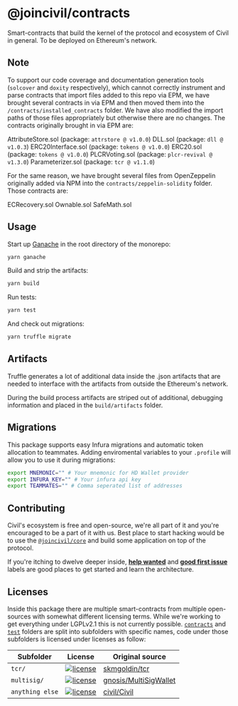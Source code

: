 # @joincivil/contracts

Smart-contracts that build the kernel of the protocol and ecosystem of Civil in general. To be deployed on Ethereum's network.

## Note

To support our code coverage and documentation generation tools (`solcover` and `doxity` respectively), which cannot correctly instrument and parse contracts that import files added to this repo via EPM, we have brought several contracts in via EPM and then moved them into the `/contracts/installed_contracts` folder. We have also modified the import paths of those files appropriately but otherwise there are no changes. The contracts originally brought in via EPM are:

AttributeStore.sol (package: `attrstore @ v1.0.0`)
DLL.sol (package: `dll @ v1.0.3`)
ERC20Interface.sol (package: `tokens @ v1.0.0`)
ERC20.sol (package: `tokens @ v1.0.0`)
PLCRVoting.sol (package: `plcr-revival @ v1.3.0`)
Parameterizer.sol (package: `tcr @ v1.1.0`)

For the same reason, we have brought several files from OpenZeppelin originally added via NPM into the `contracts/zeppelin-solidity` folder. Those contracts are:

ECRecovery.sol
Ownable.sol
SafeMath.sol

## Usage

Start up [Ganache](https://github.com/trufflesuite/ganache-cli) in the root directory of the monorepo:

```bash
yarn ganache
```

Build and strip the artifacts:

```bash
yarn build
```

Run tests:

```bash
yarn test
```

And check out migrations:

```bash
yarn truffle migrate
```

## Artifacts

Truffle generates a lot of additional data inside the .json artifacts that are needed to interface with the artifacts from outside
the Ethereum's network.

During the build process artifacts are striped out of additional, debugging information and placed in the `build/artifacts` folder.

## Migrations

This package supports easy Infura migrations and automatic token allocation to teammates.
Adding enviromental variables to your `.profile` will allow you to use it during migrations:

```bash
export MNEMONIC="" # Your mnemonic for HD Wallet provider
export INFURA_KEY="" # Your infura api key
export TEAMMATES="" # Comma seperated list of addresses
```

## Contributing

Civil's ecosystem is free and open-source, we're all part of it and you're encouraged to be a part of it with us.
Best place to start hacking would be to use the [`@joincivil/core`](/packages/core) and build some application on top of the protocol.

If you're itching to dwelve deeper inside, [**help wanted**](https://github.com/joincivil/Civil/issues?q=is%3Aissue+is%3Aopen+label%3A%22help+wanted%22)
and [**good first issue**](https://github.com/joincivil/Civil/issues?q=is%3Aissue+is%3Aopen+label%3A%22good+first+issue%22) labels are good places to get started and learn the architecture.

## Licenses

Inside this package there are multiple smart-contracts from multiple open-sources with somewhat different licensing terms.
While we're working to get everything under LGPLv2.1 this is not currently possible.
[`contracts`](./contracts) and [`test`](./test) folders are split into subfolders with specific names, code under those subfolders is licensed under licenses as follow:

| Subfolder       | License                                                                                              | Original source                                                                                                   |
| --------------- | ---------------------------------------------------------------------------------------------------- | ----------------------------------------------------------------------------------------------------------------- |
| `tcr/`          | [![license](https://img.shields.io/badge/license-Apache%20v2.0-green.svg)](./licenses/LICENSE-tcr)   | [skmgoldin/tcr](https://github.com/skmgoldin/tcr)                                                                 |
| `multisig/`     | [![license](https://img.shields.io/badge/license-LGPL%20v2.1-green.svg)](./licenses/LICENSE-general) | [gnosis/MultiSigWallet](https://github.com/gnosis/MultiSigWallet/commit/ac93a926aac155fb50590130edaa0b26b3487ba4) |
| `anything else` | [![license](https://img.shields.io/badge/license-LGPL%20v2.1-green.svg)](./licenses/LICENSE-general) | [civil/Civil](https://github.com/joincivil/Civil)                                                                 |

